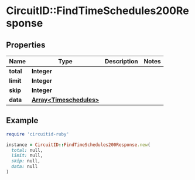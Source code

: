 # CircuitID::FindTimeSchedules200Response

## Properties

| Name | Type | Description | Notes |
| ---- | ---- | ----------- | ----- |
| **total** | **Integer** |  |  |
| **limit** | **Integer** |  |  |
| **skip** | **Integer** |  |  |
| **data** | [**Array&lt;Timeschedules&gt;**](Timeschedules.md) |  |  |

## Example

```ruby
require 'circuitid-ruby'

instance = CircuitID::FindTimeSchedules200Response.new(
  total: null,
  limit: null,
  skip: null,
  data: null
)
```

